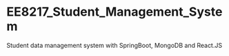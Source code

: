 # EE8217_Student_Management_System
Student data management system with SpringBoot, MongoDB and React.JS 
